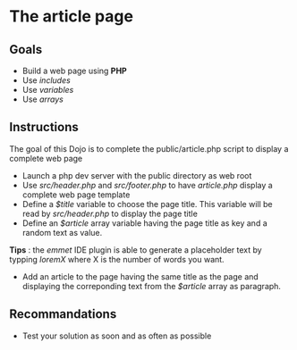 # The article page

## Goals

* Build a web page using **PHP**
* Use *includes*
* Use *variables*
* Use *arrays*

## Instructions

The goal of this Dojo is to complete the public/article.php script to display a complete web page

* Launch a php dev server with the public directory as web root
* Use *src/header.php* and *src/footer.php* to have *article.php* display a complete web page template
* Define a *$title* variable to choose the page title. This variable will be read by *src/header.php* to display the page title
* Define an *$article* array variable having the page title as key and a random text as value.

**Tips** : the *emmet* IDE plugin is able to generate a placeholder text by typping *loremX* where X is the number of words you want.

* Add an article to the page having the same title as the page and displaying the correponding text from the *$article* array as paragraph.

## Recommandations

* Test your solution as soon and as often as possible
